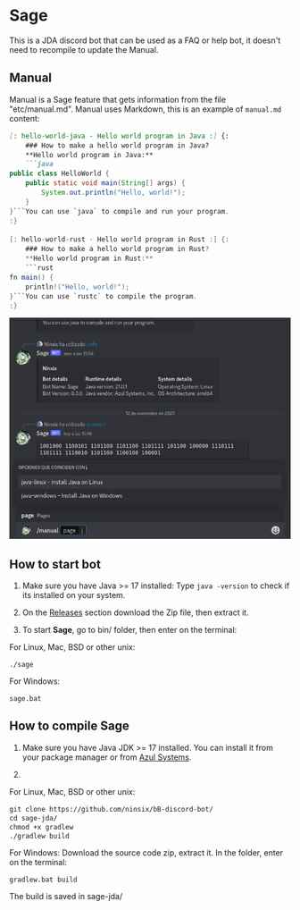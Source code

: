 # Sage

This is a JDA discord bot that can be used as a FAQ or help bot, it doesn't need to recompile to update the Manual.


## Manual

Manual is a Sage feature that gets information from the file "etc/manual.md". Manual uses Markdown, this is an example of `manual.md` content:

```markdown
[: hello-world-java - Hello world program in Java :] {:
    ### How to make a hello world program in Java?
    **Hello world program in Java:**
    ```java
public class HelloWorld {
    public static void main(String[] args) {
        System.out.println("Hello, world!");
    }
}```You can use `java` to compile and run your program.
:}
    
[: hello-world-rust - Hello world program in Rust :] {:
    ### How to make a hello world program in Rust?
    **Hello world program in Rust:**
    ```rust
fn main() {
    println!("Hello, world!");
}```You can use `rustc` to compile the program.
:}
```


![Sage screenshot](/assets/img/showcase.png)

## How to start bot

1. Make sure you have Java >= 17 installed: Type `java -version` to check if its installed on your system.

2. On the [Releases](https://github.com/ninsix/sage-jda/releases) section download the Zip file, then extract it.

3. To start **Sage**, go to bin/ folder, then enter on the terminal:

For Linux, Mac, BSD or other unix: 
```
./sage
```

For Windows: 
```
sage.bat
```

## How to compile Sage

1. Make sure you have Java JDK >= 17 installed. You can install it from your package manager or from [Azul Systems](https://azul.com/downloads).

2.

For Linux, Mac, BSD or other unix: 
```
git clone https://github.com/ninsix/bB-discord-bot/
cd sage-jda/
chmod +x gradlew
./gradlew build
```

For Windows: 
Download the source code zip, extract it. In the folder, enter on the terminal:
```
gradlew.bat build
```

The build is saved in sage-jda/
